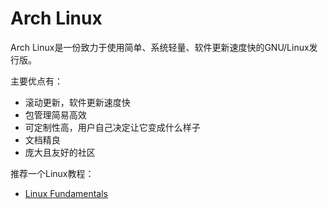 # Arch Linux

Arch Linux是一份致力于使用简单、系统轻量、软件更新速度快的GNU/Linux发行版。

主要优点有：

- 滚动更新，软件更新速度快
- 包管理简易高效
- 可定制性高，用户自己决定让它变成什么样子
- 文档精良
- 庞大且友好的社区

推荐一个Linux教程：

- [Linux Fundamentals](http://www.funtoo.org/Linux_Fundamentals,_Part_1)
